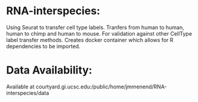 # RNA-interspecies:
Using Seurat to transfer cell type labels. Tranfers from human to human, human to chimp and human to mouse. For validation against other CellType label transfer methods.
Creates docker container which allows for R dependencies to be imported. 

# Data Availability:
Available at courtyard.gi.ucsc.edu:/public/home/jmmenend/RNA-interspecies/data
